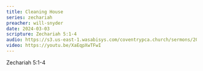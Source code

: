 ```yaml
---
title: Cleaning House
series: zechariah
preacher: will-snyder
date: 2024-03-03
scripture: Zechariah 5:1-4
audio: https://s3.us-east-1.wasabisys.com/coventrypca.church/sermons/2024.03.03A%20Cleaning%20House%20-%20Will%20Snyder.mp3
video: https://youtu.be/XaEqpXwTFwI
---
```

Zechariah 5:1-4